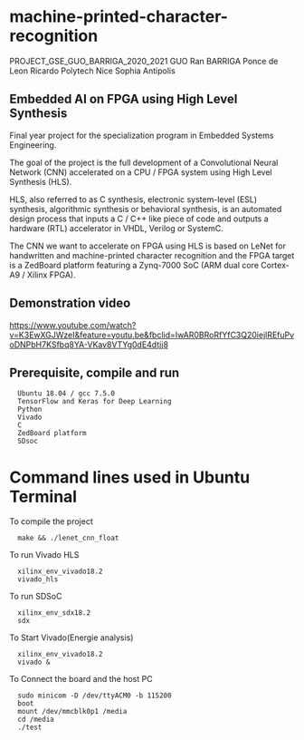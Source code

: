 # machine-printed-character-recognition
PROJECT_GSE_GUO_BARRIGA_2020_2021
GUO Ran
BARRIGA Ponce de Leon Ricardo
Polytech Nice Sophia Antipolis

## Embedded AI on FPGA using High Level Synthesis

Final year project for the specialization program in Embedded Systems Engineering.

The goal of the project is the full development of a Convolutional Neural Network (CNN) accelerated on a CPU / FPGA system using High Level Synthesis (HLS).

HLS, also referred to as C synthesis, electronic system-level (ESL) synthesis, algorithmic synthesis or behavioral synthesis, is an automated design process that inputs a C / C++ like piece of code and outputs a hardware (RTL) accelerator in VHDL, Verilog or SystemC.

The CNN we want to accelerate on FPGA using HLS is based on LeNet for handwritten and machine-printed character recognition and the FPGA target is a ZedBoard platform featuring a Zynq-7000 SoC (ARM dual core Cortex-A9 / Xilinx FPGA).

## Demonstration video

https://www.youtube.com/watch?v=K3EwXGJWzeI&feature=youtu.be&fbclid=IwAR0BRoRfYfC3Q20iejlREfuPvoDNPbH7KSfbq8YA-VKav8VTYg0dE4dtjj8

## Prerequisite, compile and run
```
  Ubuntu 18.04 / gcc 7.5.0
  TensorFlow and Keras for Deep Learning
  Python
  Vivado
  C
  ZedBoard platform
  SDsoc
```
# Command lines used in Ubuntu Terminal

To compile the project
```
  make && ./lenet_cnn_float
```

To run Vivado HLS
```
  xilinx_env_vivado18.2 
  vivado_hls
```

To run SDSoC
```
  xilinx_env_sdx18.2
  sdx
```

To Start Vivado(Energie analysis)
```
  xilinx_env_vivado18.2
  vivado &
```

To Connect the board and the host PC
```
  sudo minicom -D /dev/ttyACM0 -b 115200
  boot
  mount /dev/mmcblk0p1 /media
  cd /media
  ./test
```

